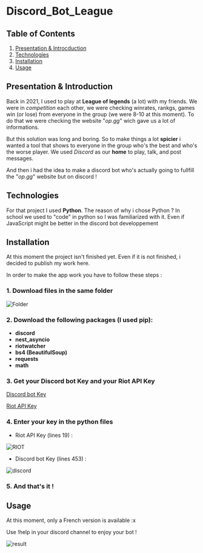 # Discord_Bot_League

## Table of Contents
1. [Presentation & Introcduction](#presentation--introduction)
2. [Technologies](#technologies)
3. [Installation](#installation)
4. [Usage](#usage)

## Presentation & Introduction

Back in 2021, I used to play at **League of legends** (a lot) with my friends. We were in *competition* each other, we were checking winrates, rankgs, games win (or lose) from everyone in the group (we were 8-10 at this moment). To do that we were checking the website "_op.gg_" wich gave us a lot of informations.

But this solution was long and boring. So to make things a lot __spicier__ i wanted a tool that shows to everyone in the group who's the best and who's the worse player. We used _Discord_ as our **home** to play, talk, and post messages. 

And then i had the idea to make a discord bot who's actually going to fullfill the "_op.gg_" website but on discord !

## Technologies

For that project I used **Python**. The reason of why i chose Python ? In school we used to "code" in python so I was familiarized with it. Even if JavaScript might be better in the discord bot developpement

## Installation

At this moment the project isn't finished yet. Even if it is not finished, i decided to publish my work here.

In order to make the app work you have to follow these steps :

### 1. Download files in the same folder 

![Folder](https://i.ibb.co/nzn4dp1/screenshot-3066.png)

### 2. Download the following packages (I used pip): 
- **discord**
- **nest_asyncio**
- **riotwatcher**
- **bs4 (BeautifulSoup)**
- **requests**
- **math**

### 3. Get your Discord bot Key and your Riot API Key

<a href="https://discord.com/developers/docs/intro">Discord bot Key</a>

<a href="https://developer.riotgames.com/docs/portal">Riot API Key</a>

### 4. Enter your key in the python files

- Riot API Key (lines 19) :

![RIOT](https://i.ibb.co/Tt4Zwwt/screenshot-3067.png)

- Discord bot Key (lines 453) :

![discord](https://i.ibb.co/kyNdsgM/screenshot-3068.png)

### 5. And that's it !

## Usage

At this moment, only a French version is available :x 

Use !help in your discord channel to enjoy your bot !

![result](https://i.ibb.co/HXVWn4t/screenshot-3062.png)


